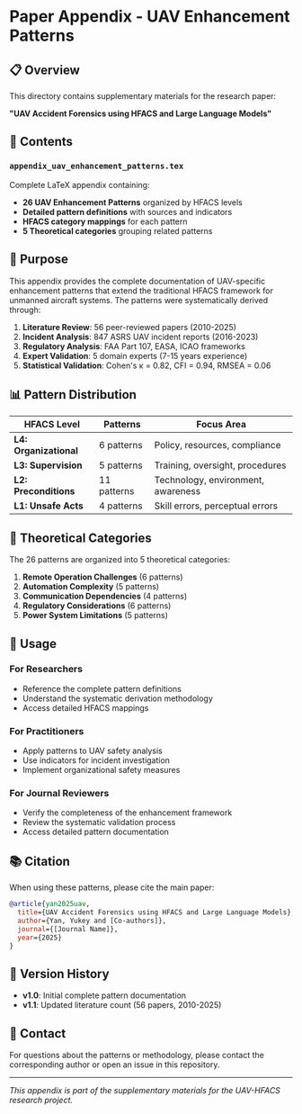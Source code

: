# Paper Appendix - UAV Enhancement Patterns

## 📋 Overview

This directory contains supplementary materials for the research paper:

**"UAV Accident Forensics using HFACS and Large Language Models"**

## 📁 Contents

### `appendix_uav_enhancement_patterns.tex`
Complete LaTeX appendix containing:

- **26 UAV Enhancement Patterns** organized by HFACS levels
- **Detailed pattern definitions** with sources and indicators
- **HFACS category mappings** for each pattern
- **5 Theoretical categories** grouping related patterns

## 🎯 Purpose

This appendix provides the complete documentation of UAV-specific enhancement patterns that extend the traditional HFACS framework for unmanned aircraft systems. The patterns were systematically derived through:

1. **Literature Review**: 56 peer-reviewed papers (2010-2025)
2. **Incident Analysis**: 847 ASRS UAV incident reports (2016-2023)
3. **Regulatory Analysis**: FAA Part 107, EASA, ICAO frameworks
4. **Expert Validation**: 5 domain experts (7-15 years experience)
5. **Statistical Validation**: Cohen's κ = 0.82, CFI = 0.94, RMSEA = 0.06

## 📊 Pattern Distribution

| **HFACS Level** | **Patterns** | **Focus Area** |
|----------------|--------------|----------------|
| **L4: Organizational** | 6 patterns | Policy, resources, compliance |
| **L3: Supervision** | 5 patterns | Training, oversight, procedures |
| **L2: Preconditions** | 11 patterns | Technology, environment, awareness |
| **L1: Unsafe Acts** | 4 patterns | Skill errors, perceptual errors |

## 🔗 Theoretical Categories

The 26 patterns are organized into 5 theoretical categories:

1. **Remote Operation Challenges** (6 patterns)
2. **Automation Complexity** (5 patterns)
3. **Communication Dependencies** (4 patterns)
4. **Regulatory Considerations** (6 patterns)
5. **Power System Limitations** (5 patterns)

## 📖 Usage

### For Researchers
- Reference the complete pattern definitions
- Understand the systematic derivation methodology
- Access detailed HFACS mappings

### For Practitioners
- Apply patterns to UAV safety analysis
- Use indicators for incident investigation
- Implement organizational safety measures

### For Journal Reviewers
- Verify the completeness of the enhancement framework
- Review the systematic validation process
- Access detailed pattern documentation

## 📚 Citation

When using these patterns, please cite the main paper:

```bibtex
@article{yan2025uav,
  title={UAV Accident Forensics using HFACS and Large Language Models},
  author={Yan, Yukey and [Co-authors]},
  journal={[Journal Name]},
  year={2025}
}
```

## 🔄 Version History

- **v1.0**: Initial complete pattern documentation
- **v1.1**: Updated literature count (56 papers, 2010-2025)

## 📧 Contact

For questions about the patterns or methodology, please contact the corresponding author or open an issue in this repository.

---

*This appendix is part of the supplementary materials for the UAV-HFACS research project.*

